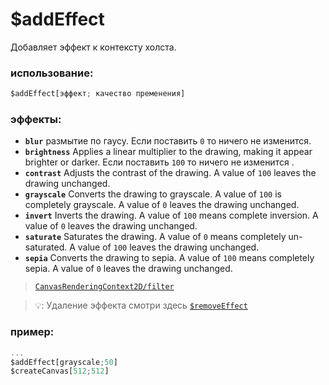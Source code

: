 # $addEffect
Добавляет эффект к контексту холста.

### использование:
```js
$addEffect[эффект; качество пременения]
```
### эффекты:
- **`blur`** размытие по гаусу. Если поставить  `0` то ничего не изменится.
- **`brightness`** Applies a linear multiplier to the drawing, making it appear brighter or darker. Если поставить `100` то ничего не изменится .
- **`contrast`** Adjusts the contrast of the drawing. A value of `100` leaves the drawing unchanged.
- **`grayscale`** Converts the drawing to grayscale. A value of `100` is completely grayscale. A value of `0` leaves the drawing unchanged.
- **`invert`** Inverts the drawing. A value of `100` means complete inversion. A value of `0` leaves the drawing unchanged.
- **`saturate`** Saturates the drawing. A value of `0` means completely un-saturated. A value of `100` leaves the drawing unchanged.
- **`sepia`** Converts the drawing to sepia. A value of `100` means completely sepia. A value of `0` leaves the drawing unchanged.

> [`CanvasRenderingContext2D/filter`](https://developer.mozilla.org/en-US/docs/Web/API/CanvasRenderingContext2D/filter)

> 💡: Удаление эффекта смотри здесь [`$removeEffect`](functions/$removeEffect.md)

### пример:
```js
...
$addEffect[grayscale;50]
$createCanvas[512;512]
```
